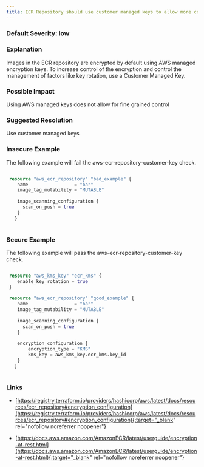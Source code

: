 ```yaml
---
title: ECR Repository should use customer managed keys to allow more control
---
```


### Default Severity: <span class="severity low">low</span>

### Explanation

Images in the ECR repository are encrypted by default using AWS managed encryption keys. To increase control of the encryption and control the management of factors like key rotation, use a Customer Managed Key.

### Possible Impact
Using AWS managed keys does not allow for fine grained control

### Suggested Resolution
Use customer managed keys


### Insecure Example

The following example will fail the aws-ecr-repository-customer-key check.
```terraform

 resource "aws_ecr_repository" "bad_example" {
 	name                 = "bar"
 	image_tag_mutability = "MUTABLE"
   
 	image_scanning_configuration {
 	  scan_on_push = true
 	}
   }
 
```



### Secure Example

The following example will pass the aws-ecr-repository-customer-key check.
```terraform

 resource "aws_kms_key" "ecr_kms" {
 	enable_key_rotation = true
 }
 
 resource "aws_ecr_repository" "good_example" {
 	name                 = "bar"
 	image_tag_mutability = "MUTABLE"
   
 	image_scanning_configuration {
 	  scan_on_push = true
 	}
 
 	encryption_configuration {
 		encryption_type = "KMS"
 		kms_key = aws_kms_key.ecr_kms.key_id
 	}
   }
 
```



### Links


- [https://registry.terraform.io/providers/hashicorp/aws/latest/docs/resources/ecr_repository#encryption_configuration](https://registry.terraform.io/providers/hashicorp/aws/latest/docs/resources/ecr_repository#encryption_configuration){:target="_blank" rel="nofollow noreferrer noopener"}

- [https://docs.aws.amazon.com/AmazonECR/latest/userguide/encryption-at-rest.html](https://docs.aws.amazon.com/AmazonECR/latest/userguide/encryption-at-rest.html){:target="_blank" rel="nofollow noreferrer noopener"}



